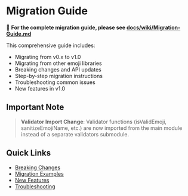 # Migration Guide

📖 **For the complete migration guide, please see [docs/wiki/Migration-Guide.md](./docs/wiki/Migration-Guide.md)**

This comprehensive guide includes:

- Migrating from v0.x to v1.0
- Migrating from other emoji libraries  
- Breaking changes and API updates
- Step-by-step migration instructions
- Troubleshooting common issues
- New features in v1.0

## Important Note

> **Validator Import Change**: Validator functions (isValidEmoji, sanitizeEmojiName, etc.) are now
> imported from the main module instead of a separate validators submodule.

## Quick Links

- [Breaking Changes](./docs/wiki/Migration-Guide.md#breaking-changes)
- [Migration Examples](./docs/wiki/Migration-Guide.md#migration-examples)
- [New Features](./docs/wiki/Migration-Guide.md#new-features-in-v10)
- [Troubleshooting](./docs/wiki/Migration-Guide.md#troubleshooting-migration)
